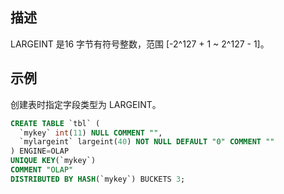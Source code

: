 ## 描述
LARGEINT 是16 字节有符号整数，范围 [-2^127 + 1 ~ 2^127 - 1]。

## 示例
创建表时指定字段类型为 LARGEINT。
```sql
CREATE TABLE `tbl` (
  `mykey` int(11) NULL COMMENT "",
  `mylargeint` largeint(40) NOT NULL DEFAULT "0" COMMENT ""
) ENGINE=OLAP
UNIQUE KEY(`mykey`)
COMMENT "OLAP"
DISTRIBUTED BY HASH(`mykey`) BUCKETS 3;
```
